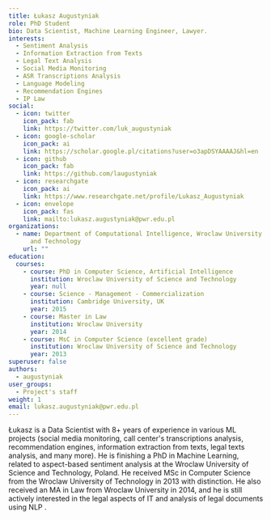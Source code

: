 ```yaml
---
title: Łukasz Augustyniak
role: PhD Student
bio: Data Scientist, Machine Learning Engineer, Lawyer.
interests:
  - Sentiment Analysis
  - Information Extraction from Texts
  - Legal Text Analysis
  - Social Media Monitoring
  - ASR Transcriptions Analysis
  - Language Modeling
  - Recommendation Engines
  - IP Law
social:
  - icon: twitter
    icon_pack: fab
    link: https://twitter.com/luk_augustyniak
  - icon: google-scholar
    icon_pack: ai
    link: https://scholar.google.pl/citations?user=o3apDSYAAAAJ&hl=en
  - icon: github
    icon_pack: fab
    link: https://github.com/laugustyniak
  - icon: researchgate
    icon_pack: ai
    link: https://www.researchgate.net/profile/Lukasz_Augustyniak
  - icon: envelope
    icon_pack: fas
    link: mailto:lukasz.augustyniak@pwr.edu.pl
organizations:
  - name: Department of Computational Intelligence, Wroclaw University of Science
      and Technology
    url: ""
education:
  courses:
    - course: PhD in Computer Science, Artificial Intelligence
      institution: Wroclaw University of Science and Technology
      year: null
    - course: Science - Management - Commercialization
      institution: Cambridge University, UK
      year: 2015
    - course: Master in Law
      institution: Wroclaw University
      year: 2014
    - course: MsC in Computer Science (excellent grade)
      institution: Wroclaw University of Science and Technology
      year: 2013
superuser: false
authors:
  - augustyniak
user_groups:
  - Project's staff
weight: 1
email: lukasz.augustyniak@pwr.edu.pl
---
```

Łukasz is a Data Scientist with 8+ years of experience in various ML projects (social media monitoring, call center's transcriptions analysis, recommendation engines, information extraction from texts, legal texts analysis, and many more). He is finishing a PhD in Machine Learning, related to aspect-based sentiment analysis at the Wroclaw University of Science and Technology, Poland. He received MSc in Computer Science from the Wroclaw University of Technology in 2013 with distinction. He also received an MA in Law from Wroclaw University in 2014, and he is still actively interested in the legal aspects of IT and analysis of legal documents using NLP .